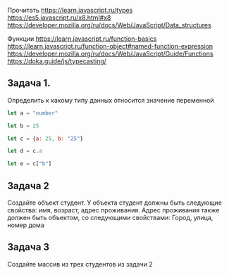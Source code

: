 Прочитать
https://learn.javascript.ru/types
https://es5.javascript.ru/x8.html#x8
https://developer.mozilla.org/ru/docs/Web/JavaScript/Data_structures

Функции
https://learn.javascript.ru/function-basics
https://learn.javascript.ru/function-object#named-function-expression
https://developer.mozilla.org/ru/docs/Web/JavaScript/Guide/Functions
https://doka.guide/js/typecasting/


## Задача 1.

Определить к какому типу данных относится значение переменной

```js
let a = "number"

let b = 25

let c = {a: 25, b: "25"}

let d = c.a

let e = c["b"]
```

## Задача 2

Создайте объект студент. У объекта студент должны быть следующие свойства: имя, возраст, адрес проживания.
Адрес проживания также должен быть объектом, со следующими свойствами: Город, улица, номер дома

## Задача 3

Создайте массив из трех студентов из задачи 2
